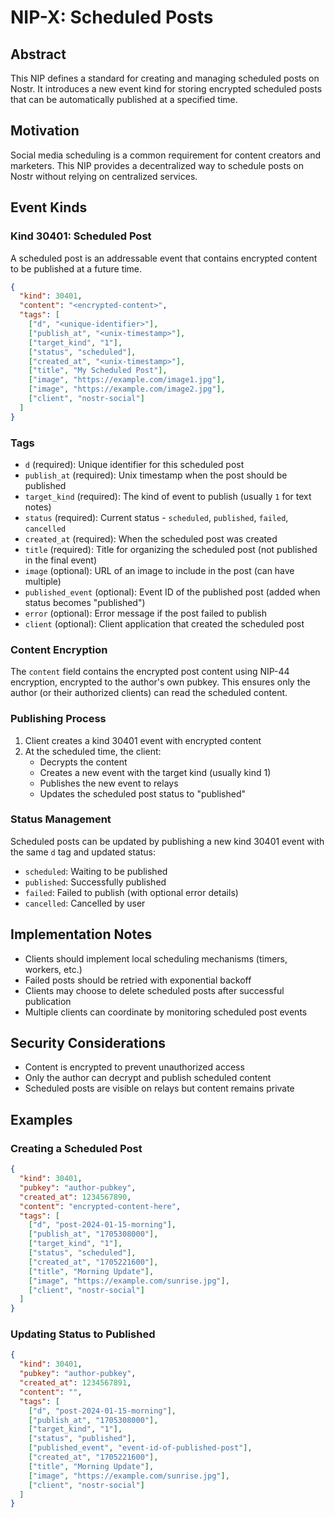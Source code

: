 # NIP-X: Scheduled Posts

## Abstract

This NIP defines a standard for creating and managing scheduled posts on Nostr. It introduces a new event kind for storing encrypted scheduled posts that can be automatically published at a specified time.

## Motivation

Social media scheduling is a common requirement for content creators and marketers. This NIP provides a decentralized way to schedule posts on Nostr without relying on centralized services.

## Event Kinds

### Kind 30401: Scheduled Post

A scheduled post is an addressable event that contains encrypted content to be published at a future time.

```json
{
  "kind": 30401,
  "content": "<encrypted-content>",
  "tags": [
    ["d", "<unique-identifier>"],
    ["publish_at", "<unix-timestamp>"],
    ["target_kind", "1"],
    ["status", "scheduled"],
    ["created_at", "<unix-timestamp>"],
    ["title", "My Scheduled Post"],
    ["image", "https://example.com/image1.jpg"],
    ["image", "https://example.com/image2.jpg"],
    ["client", "nostr-social"]
  ]
}
```

### Tags

- `d` (required): Unique identifier for this scheduled post
- `publish_at` (required): Unix timestamp when the post should be published
- `target_kind` (required): The kind of event to publish (usually `1` for text notes)
- `status` (required): Current status - `scheduled`, `published`, `failed`, `cancelled`
- `created_at` (required): When the scheduled post was created
- `title` (required): Title for organizing the scheduled post (not published in the final event)
- `image` (optional): URL of an image to include in the post (can have multiple)
- `published_event` (optional): Event ID of the published post (added when status becomes "published")
- `error` (optional): Error message if the post failed to publish
- `client` (optional): Client application that created the scheduled post

### Content Encryption

The `content` field contains the encrypted post content using NIP-44 encryption, encrypted to the author's own pubkey. This ensures only the author (or their authorized clients) can read the scheduled content.

### Publishing Process

1. Client creates a kind 30401 event with encrypted content
2. At the scheduled time, the client:
   - Decrypts the content
   - Creates a new event with the target kind (usually kind 1)
   - Publishes the new event to relays
   - Updates the scheduled post status to "published"

### Status Management

Scheduled posts can be updated by publishing a new kind 30401 event with the same `d` tag and updated status:
- `scheduled`: Waiting to be published
- `published`: Successfully published
- `failed`: Failed to publish (with optional error details)
- `cancelled`: Cancelled by user

## Implementation Notes

- Clients should implement local scheduling mechanisms (timers, workers, etc.)
- Failed posts should be retried with exponential backoff
- Clients may choose to delete scheduled posts after successful publication
- Multiple clients can coordinate by monitoring scheduled post events

## Security Considerations

- Content is encrypted to prevent unauthorized access
- Only the author can decrypt and publish scheduled content
- Scheduled posts are visible on relays but content remains private

## Examples

### Creating a Scheduled Post

```json
{
  "kind": 30401,
  "pubkey": "author-pubkey",
  "created_at": 1234567890,
  "content": "encrypted-content-here",
  "tags": [
    ["d", "post-2024-01-15-morning"],
    ["publish_at", "1705308000"],
    ["target_kind", "1"],
    ["status", "scheduled"],
    ["created_at", "1705221600"],
    ["title", "Morning Update"],
    ["image", "https://example.com/sunrise.jpg"],
    ["client", "nostr-social"]
  ]
}
```

### Updating Status to Published

```json
{
  "kind": 30401,
  "pubkey": "author-pubkey", 
  "created_at": 1234567891,
  "content": "",
  "tags": [
    ["d", "post-2024-01-15-morning"],
    ["publish_at", "1705308000"],
    ["target_kind", "1"],
    ["status", "published"],
    ["published_event", "event-id-of-published-post"],
    ["created_at", "1705221600"],
    ["title", "Morning Update"],
    ["image", "https://example.com/sunrise.jpg"],
    ["client", "nostr-social"]
  ]
}
``` 